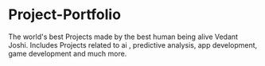 # Project-Portfolio
The world's best Projects made by the best human being alive Vedant Joshi. Includes Projects related to ai , predictive analysis, app development, game development and much more.
